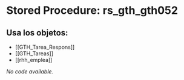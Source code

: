 # Stored Procedure: rs_gth_gth052

## Usa los objetos:
- [[GTH_Tarea_Respons]]
- [[GTH_Tareas]]
- [[rhh_emplea]]

*No code available.*

